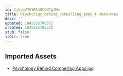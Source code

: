 ```yaml
---
id: IjnvpV76YRAdDCCW7g4Mm
title: Psychology_behind_compelling_apps_4 Resources
desc: ''
updated: 1645225706372
created: 1645225706372
stub: false
isDir: true
---
```

## Imported Assets
- [Psychology Behind Compelling Apps.jpg](/assets/psychology-behind-compelling-apps.jpg)
